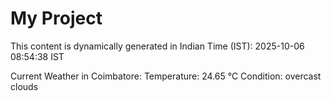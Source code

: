 # My Project

This content is dynamically generated in Indian Time (IST): 2025-10-06 08:54:38 IST


Current Weather in Coimbatore:
Temperature: 24.65 °C
Condition: overcast clouds
